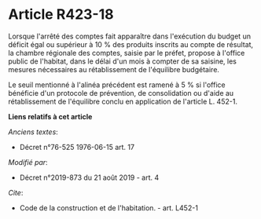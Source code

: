 # Article R423-18

Lorsque l'arrêté des comptes fait apparaître dans l'exécution du budget un déficit égal ou supérieur à 10 % des produits
inscrits au compte de résultat, la chambre régionale des comptes, saisie par le préfet, propose à l'office public de
l'habitat, dans le délai d'un mois à compter de sa saisine, les mesures nécessaires au rétablissement de l'équilibre
budgétaire. 

Le seuil mentionné à l'alinéa précédent est ramené à 5 % si l'office bénéficie d'un protocole de prévention, de consolidation
ou d'aide au rétablissement de l'équilibre conclu en application de l'article L. 452-1.

**Liens relatifs à cet article**

_Anciens textes_:

  - Décret n°76-525 1976-06-15 art. 17

_Modifié par_:

  - Décret n°2019-873 du 21 août 2019 - art. 4

_Cite_:

  - Code de la construction et de l'habitation. - art. L452-1
